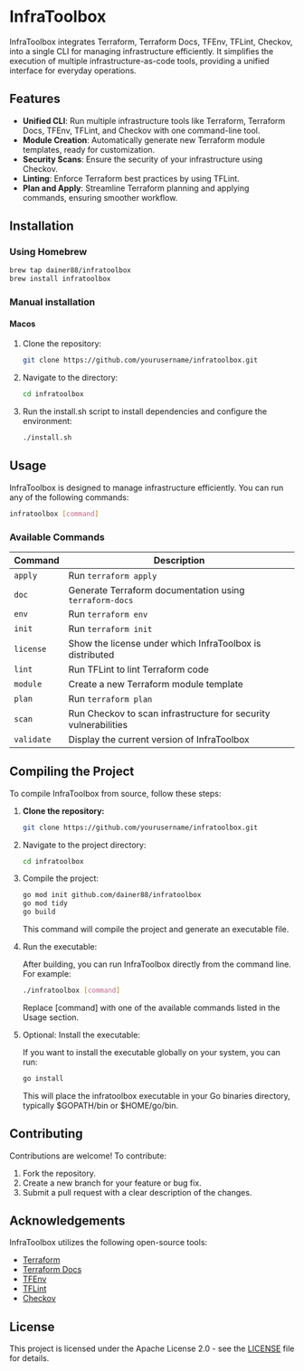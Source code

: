 # InfraToolbox

InfraToolbox integrates Terraform, Terraform Docs, TFEnv, TFLint, Checkov, into a single CLI for managing infrastructure efficiently. It simplifies the execution of multiple infrastructure-as-code tools, providing a unified interface for everyday operations.

## Features

- **Unified CLI**: Run multiple infrastructure tools like Terraform, Terraform Docs, TFEnv, TFLint, and Checkov with one command-line tool.
- **Module Creation**: Automatically generate new Terraform module templates, ready for customization.
- **Security Scans**: Ensure the security of your infrastructure using Checkov.
- **Linting**: Enforce Terraform best practices by using TFLint.
- **Plan and Apply**: Streamline Terraform planning and applying commands, ensuring smoother workflow.

## Installation

### Using Homebrew

```bash
brew tap dainer88/infratoolbox
brew install infratoolbox
```

### Manual installation

#### Macos

1. Clone the repository:

   ```bash
   git clone https://github.com/yourusername/infratoolbox.git
   ```

2. Navigate to the directory:

    ```bash
    cd infratoolbox
    ````

3. Run the install.sh script to install dependencies and configure the environment:

    ```bash
    ./install.sh
    ````

## Usage

InfraToolbox is designed to manage infrastructure efficiently. You can run any of the following commands:

```bash
infratoolbox [command]
```

### Available Commands

| Command     | Description                                                     |
|-------------|-----------------------------------------------------------------|
| `apply`     | Run `terraform apply`                                           |
| `doc`       | Generate Terraform documentation using `terraform-docs`         |
| `env`       | Run `terraform env`                                             |
| `init`      | Run `terraform init`                                            |
| `license`   | Show the license under which InfraToolbox is distributed        |
| `lint`      | Run TFLint to lint Terraform code                               |
| `module`    | Create a new Terraform module template                          |
| `plan`      | Run `terraform plan`                                            |
| `scan`      | Run Checkov to scan infrastructure for security vulnerabilities |
| `validate`  | Display the current version of InfraToolbox                     |

## Compiling the Project

To compile InfraToolbox from source, follow these steps:

1. **Clone the repository:**

    ```bash
    git clone https://github.com/yourusername/infratoolbox.git
    ````

2. Navigate to the project directory:

    ```bash
    cd infratoolbox
    ```

3. Compile the project:

    ```bash
    go mod init github.com/dainer88/infratoolbox
    go mod tidy
    go build
    ````

    This command will compile the project and generate an executable file.

4. Run the executable:

    After building, you can run InfraToolbox directly from the command line. For example:

    ```bash
    ./infratoolbox [command]
    ```

    Replace [command] with one of the available commands listed in the Usage section.

5. Optional: Install the executable:

    If you want to install the executable globally on your system, you can run:

    ```bash
    go install
    ```

    This will place the infratoolbox executable in your Go binaries directory, typically $GOPATH/bin or $HOME/go/bin.

## Contributing

Contributions are welcome! To contribute:

1. Fork the repository.
2. Create a new branch for your feature or bug fix.
3. Submit a pull request with a clear description of the changes.

## Acknowledgements

InfraToolbox utilizes the following open-source tools:

- [Terraform](https://www.terraform.io)
- [Terraform Docs](https://terraform-docs.io)
- [TFEnv](https://github.com/tfutils/tfenv)
- [TFLint](https://github.com/terraform-linters/tflint)
- [Checkov](https://www.checkov.io)

## License

This project is licensed under the Apache License 2.0 - see the [LICENSE](./LICENSE) file for details.
